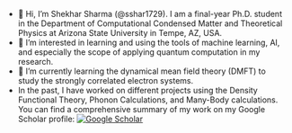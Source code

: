 - 👋 Hi, I’m Shekhar Sharma (@sshar1729). I am a final-year Ph.D. student in the Department of Computational Condensed Matter and Theoretical Physics at Arizona State University in Tempe, AZ, USA.  
- 👀 I’m interested in learning and using the tools of machine learning, AI, and especially the scope of applying quantum computation in my research. 
- 🌱 I’m currently learning the dynamical mean field theory (DMFT) to study the strongly correlated electron systems.
- In the past, I have worked on different projects using the Density Functional Theory, Phonon Calculations, and Many-Body calculations. You can find a comprehensive summary of my work on my Google Scholar profile: 
[![Google Scholar](https://img.shields.io/badge/Google-Scholar-blue)](https://scholar.google.com/citations?hl=en&view_op=list_works&gmla=AKKJWFeVU0EjQ6fhWydpovrV7qdRQAsUuiYFqOibHX7rLWE1X38g4yv7UIgrhLaT3k-hrOoAS-M_WdCXFA3_95W98DK_VgPIu81dAPLlF5o&user=X2BjwqoAAAAJ)

  

<!---
sshar1729/sshar1729 is a ✨ special ✨ repository because its `README.md` (this file) appears on your GitHub profile.
You can click the Preview link to take a look at your changes.
--->

